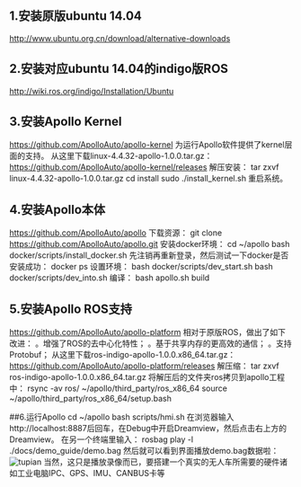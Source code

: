 ## 1.安装原版ubuntu 14.04
http://www.ubuntu.org.cn/download/alternative-downloads

## 2.安装对应ubuntu 14.04的indigo版ROS
http://wiki.ros.org/indigo/Installation/Ubuntu

## 3.安装Apollo Kernel
https://github.com/ApolloAuto/apollo-kernel
为运行Apollo软件提供了kernel层面的支持。
从这里下载linux-4.4.32-apollo-1.0.0.tar.gz：
https://github.com/ApolloAuto/apollo-kernel/releases
解压安装：
tar zxvf linux-4.4.32-apollo-1.0.0.tar.gz
cd install
sudo ./install_kernel.sh
重启系统。

## 4.安装Apollo本体
https://github.com/ApolloAuto/apollo
下载资源：
git clone https://github.com/ApolloAuto/apollo.git
安装docker环境：
cd ~/apollo
bash docker/scripts/install_docker.sh
先注销再重新登录，然后测试一下docker是否安装成功：
docker ps
设置环境：
bash docker/scripts/dev_start.sh
bash docker/scripts/dev_into.sh
编译：
bash apollo.sh build

## 5.安装Apollo ROS支持
https://github.com/ApolloAuto/apollo-platform
相对于原版ROS，做出了如下改进：
。增强了ROS的去中心化特性；
。基于共享内存的更高效的通信；
。支持Protobuf；
从这里下载ros-indigo-apollo-1.0.0.x86_64.tar.gz：
https://github.com/ApolloAuto/apollo-platform/releases
解压缩：
tar zxvf ros-indigo-apollo-1.0.0.x86_64.tar.gz
将解压后的文件夹ros拷贝到apollo工程中：
rsync -av ros/ ~/apollo/third_party/ros_x86_64
source ~/apollo/third_party/ros_x86_64/setup.bash



##6.运行Apollo
cd ~/apollo
bash scripts/hmi.sh
在浏览器输入http://localhost:8887后回车，在Debug中开启Dreamview，然后点击右上方的Dreamview。
在另一个终端里输入：
rosbag play -l ./docs/demo_guide/demo.bag
然后就可以看到界面播放demo.bag数据啦：
![tupian](docs/demo_guide/images/dv_trajectory.png)
当然，这只是播放录像而已，要搭建一个真实的无人车所需要的硬件诸如工业电脑IPC、GPS、IMU、CANBUS卡等

